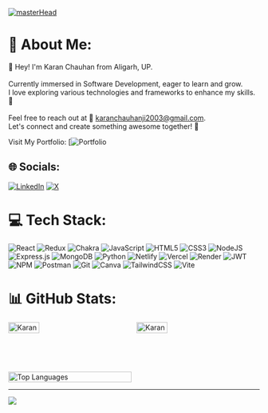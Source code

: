 [![masterHead](https://camo.githubusercontent.com/0bc88fe1a37c792f8a62e1b770b0b39e886405c1043d59a43fd0a7c27c2688b2/68747470733a2f2f692e696d6775722e636f6d2f315a76566b44632e676966)](https://visitcount.itsvg.in)

# 💫 About Me:
👋 Hey! I'm Karan Chauhan from Aligarh, UP.<br><br>Currently immersed in Software Development, eager to learn and grow.<br>I love exploring various technologies and frameworks to enhance my skills. 🌱<br><br>Feel free to reach out at 📧 karanchauhanji2003@gmail.com.<br>Let's connect and create something awesome together! 🚀

Visit My Portfolio: [![Portfolio](https://karanchauhan.vercel.app/)

## 🌐 Socials:
[![LinkedIn](https://img.shields.io/badge/LinkedIn-%230077B5.svg?logo=linkedin&logoColor=white)](https://linkedin.com/in/karan-chauhanji) [![X](https://img.shields.io/badge/X-black.svg?logo=X&logoColor=white)](https://x.com/KaranChauhanji) 

# 💻 Tech Stack:
![React](https://img.shields.io/badge/react-%2320232a.svg?style=for-the-badge&logo=react&logoColor=%2361DAFB) ![Redux](https://img.shields.io/badge/redux-%23593d88.svg?style=for-the-badge&logo=redux&logoColor=white) ![Chakra](https://img.shields.io/badge/chakra-%234ED1C5.svg?style=for-the-badge&logo=chakraui&logoColor=white) ![JavaScript](https://img.shields.io/badge/javascript-%23323330.svg?style=for-the-badge&logo=javascript&logoColor=%23F7DF1E) ![HTML5](https://img.shields.io/badge/html5-%23E34F26.svg?style=for-the-badge&logo=html5&logoColor=white)
![CSS3](https://img.shields.io/badge/css3-%231572B6.svg?style=for-the-badge&logo=css3&logoColor=white) ![NodeJS](https://img.shields.io/badge/node.js-6DA55F?style=for-the-badge&logo=node.js&logoColor=white) ![Express.js](https://img.shields.io/badge/express.js-%23404d59.svg?style=for-the-badge&logo=express&logoColor=%2361DAFB) ![MongoDB](https://img.shields.io/badge/MongoDB-%234ea94b.svg?style=for-the-badge&logo=mongodb&logoColor=white) ![Python](https://img.shields.io/badge/python-3670A0?style=for-the-badge&logo=python&logoColor=ffdd54) ![Netlify](https://img.shields.io/badge/netlify-%23000000.svg?style=for-the-badge&logo=netlify&logoColor=#00C7B7) ![Vercel](https://img.shields.io/badge/vercel-%23000000.svg?style=for-the-badge&logo=vercel&logoColor=white) ![Render](https://img.shields.io/badge/Render-%46E3B7.svg?style=for-the-badge&logo=render&logoColor=white) ![JWT](https://img.shields.io/badge/JWT-black?style=for-the-badge&logo=JSON%20web%20tokens) ![NPM](https://img.shields.io/badge/NPM-%23CB3837.svg?style=for-the-badge&logo=npm&logoColor=white) ![Postman](https://img.shields.io/badge/Postman-FF6C37?style=for-the-badge&logo=postman&logoColor=white) ![Git](https://img.shields.io/badge/git-%23F05033.svg?style=for-the-badge&logo=git&logoColor=white) ![Canva](https://img.shields.io/badge/Canva-%2300C4CC.svg?style=for-the-badge&logo=Canva&logoColor=white) ![TailwindCSS](https://img.shields.io/badge/tailwindcss-%2338B2AC.svg?style=for-the-badge&logo=tailwind-css&logoColor=white) ![Vite](https://img.shields.io/badge/vite-%23646CFF.svg?style=for-the-badge&logo=vite&logoColor=white)

# 📊 GitHub Stats:
<div style="display: grid; grid-template-columns: repeat(2, 1fr); gap: 10px;">
  <img src="https://github-readme-stats.vercel.app/api?username=KaranChauhanji&theme=dark&hide_border=false&include_all_commits=true&count_private=true" alt="Karan Chauhan's GitHub Stats" style="width: 50%;">
  <img src="https://github-readme-streak-stats.herokuapp.com/?user=KaranChauhanji&theme=dark&hide_border=false" alt="Karan Chauhan's GitHub Streak" style="width: 50%;">
  <img src="https://github-readme-stats.vercel.app/api/top-langs/?username=KaranChauhanji&theme=dark&hide_border=false&include_all_commits=true&count_private=true&layout=compact" alt="Top Languages" style="width: 100%;">
</div>

---
[![](https://visitcount.itsvg.in/api?id=KaranChauhanji&icon=0&color=0)](https://visitcount.itsvg.in)
